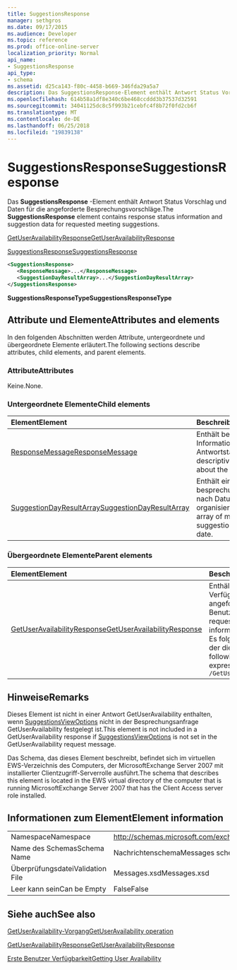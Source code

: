```yaml
---
title: SuggestionsResponse
manager: sethgros
ms.date: 09/17/2015
ms.audience: Developer
ms.topic: reference
ms.prod: office-online-server
localization_priority: Normal
api_name:
- SuggestionsResponse
api_type:
- schema
ms.assetid: d25ca143-f80c-4458-b669-346fda29a5a7
description: Das SuggestionsResponse-Element enthält Antwort Status Vorschlag und Daten für die angeforderte Besprechungsvorschläge.
ms.openlocfilehash: 614b58a1df8e340c6be468ccddd3b37537d32591
ms.sourcegitcommit: 34041125dc8c5f993b21cebfc4f8b72f0fd2cb6f
ms.translationtype: MT
ms.contentlocale: de-DE
ms.lasthandoff: 06/25/2018
ms.locfileid: "19839138"
---
```

# <a name="suggestionsresponse"></a><span data-ttu-id="af508-103">SuggestionsResponse</span><span class="sxs-lookup"><span data-stu-id="af508-103">SuggestionsResponse</span></span>

<span data-ttu-id="af508-104">Das **SuggestionsResponse** -Element enthält Antwort Status Vorschlag und Daten für die angeforderte Besprechungsvorschläge.</span><span class="sxs-lookup"><span data-stu-id="af508-104">The **SuggestionsResponse** element contains response status information and suggestion data for requested meeting suggestions.</span></span> 
  
[<span data-ttu-id="af508-105">GetUserAvailabilityResponse</span><span class="sxs-lookup"><span data-stu-id="af508-105">GetUserAvailabilityResponse</span></span>](getuseravailabilityresponse.md)
  
[<span data-ttu-id="af508-106">SuggestionsResponse</span><span class="sxs-lookup"><span data-stu-id="af508-106">SuggestionsResponse</span></span>](suggestionsresponse.md)
  
```xml
<SuggestionsResponse>
   <ResponseMessage>...</ResponseMessage>
   <SuggestionDayResultArray>...</SuggestionDayResultArray>
</SuggestionsResponse>
```

 <span data-ttu-id="af508-107">**SuggestionsResponseType**</span><span class="sxs-lookup"><span data-stu-id="af508-107">**SuggestionsResponseType**</span></span>
## <a name="attributes-and-elements"></a><span data-ttu-id="af508-108">Attribute und Elemente</span><span class="sxs-lookup"><span data-stu-id="af508-108">Attributes and elements</span></span>

<span data-ttu-id="af508-109">In den folgenden Abschnitten werden Attribute, untergeordnete und übergeordnete Elemente erläutert.</span><span class="sxs-lookup"><span data-stu-id="af508-109">The following sections describe attributes, child elements, and parent elements.</span></span>
  
### <a name="attributes"></a><span data-ttu-id="af508-110">Attribute</span><span class="sxs-lookup"><span data-stu-id="af508-110">Attributes</span></span>

<span data-ttu-id="af508-111">Keine.</span><span class="sxs-lookup"><span data-stu-id="af508-111">None.</span></span>
  
### <a name="child-elements"></a><span data-ttu-id="af508-112">Untergeordnete Elemente</span><span class="sxs-lookup"><span data-stu-id="af508-112">Child elements</span></span>

|<span data-ttu-id="af508-113">**Element**</span><span class="sxs-lookup"><span data-stu-id="af508-113">**Element**</span></span>|<span data-ttu-id="af508-114">**Beschreibung**</span><span class="sxs-lookup"><span data-stu-id="af508-114">**Description**</span></span>|
|:-----|:-----|
|[<span data-ttu-id="af508-115">ResponseMessage</span><span class="sxs-lookup"><span data-stu-id="af508-115">ResponseMessage</span></span>](responsemessage.md) <br/> |<span data-ttu-id="af508-116">Enthält beschreibende Informationen über den Antwortstatus.</span><span class="sxs-lookup"><span data-stu-id="af508-116">Provides descriptive information about the response status.</span></span>  <br/> |
|[<span data-ttu-id="af508-117">SuggestionDayResultArray</span><span class="sxs-lookup"><span data-stu-id="af508-117">SuggestionDayResultArray</span></span>](suggestiondayresultarray.md) <br/> |<span data-ttu-id="af508-118">Enthält ein Array von besprechungsvorschlägen nach Datum organisiert.</span><span class="sxs-lookup"><span data-stu-id="af508-118">Contains an array of meeting suggestions organized by date.</span></span>  <br/> |
   
### <a name="parent-elements"></a><span data-ttu-id="af508-119">Übergeordnete Elemente</span><span class="sxs-lookup"><span data-stu-id="af508-119">Parent elements</span></span>

|<span data-ttu-id="af508-120">**Element**</span><span class="sxs-lookup"><span data-stu-id="af508-120">**Element**</span></span>|<span data-ttu-id="af508-121">**Beschreibung**</span><span class="sxs-lookup"><span data-stu-id="af508-121">**Description**</span></span>|
|:-----|:-----|
|[<span data-ttu-id="af508-122">GetUserAvailabilityResponse</span><span class="sxs-lookup"><span data-stu-id="af508-122">GetUserAvailabilityResponse</span></span>](getuseravailabilityresponse.md) <br/> |<span data-ttu-id="af508-123">Enthält Informationen zur Verfügbarkeit der angeforderten Benutzer.</span><span class="sxs-lookup"><span data-stu-id="af508-123">Contains the requested users' availability information.</span></span>  <br/> <span data-ttu-id="af508-124">Es folgt der XPath-Ausdruck, der dieses Element:</span><span class="sxs-lookup"><span data-stu-id="af508-124">The following is the XPath expression to this element:</span></span>  <br/>  `/GetUserAvailabilityResponse` <br/> |
   
## <a name="remarks"></a><span data-ttu-id="af508-125">Hinweise</span><span class="sxs-lookup"><span data-stu-id="af508-125">Remarks</span></span>

<span data-ttu-id="af508-126">Dieses Element ist nicht in einer Antwort GetUserAvailability enthalten, wenn [SuggestionsViewOptions](suggestionsviewoptions.md) nicht in der Besprechungsanfrage GetUserAvailability festgelegt ist.</span><span class="sxs-lookup"><span data-stu-id="af508-126">This element is not included in a GetUserAvailability response if [SuggestionsViewOptions](suggestionsviewoptions.md) is not set in the GetUserAvailability request message.</span></span> 
  
<span data-ttu-id="af508-127">Das Schema, das dieses Element beschreibt, befindet sich im virtuellen EWS-Verzeichnis des Computers, der MicrosoftExchange Server 2007 mit installierter Clientzugriff-Serverrolle ausführt.</span><span class="sxs-lookup"><span data-stu-id="af508-127">The schema that describes this element is located in the EWS virtual directory of the computer that is running MicrosoftExchange Server 2007 that has the Client Access server role installed.</span></span>
  
## <a name="element-information"></a><span data-ttu-id="af508-128">Informationen zum Element</span><span class="sxs-lookup"><span data-stu-id="af508-128">Element information</span></span>

|||
|:-----|:-----|
|<span data-ttu-id="af508-129">Namespace</span><span class="sxs-lookup"><span data-stu-id="af508-129">Namespace</span></span>  <br/> |http://schemas.microsoft.com/exchange/services/2006/messages  <br/> |
|<span data-ttu-id="af508-130">Name des Schemas</span><span class="sxs-lookup"><span data-stu-id="af508-130">Schema Name</span></span>  <br/> |<span data-ttu-id="af508-131">Nachrichtenschema</span><span class="sxs-lookup"><span data-stu-id="af508-131">Messages schema</span></span>  <br/> |
|<span data-ttu-id="af508-132">Überprüfungsdatei</span><span class="sxs-lookup"><span data-stu-id="af508-132">Validation File</span></span>  <br/> |<span data-ttu-id="af508-133">Messages.xsd</span><span class="sxs-lookup"><span data-stu-id="af508-133">Messages.xsd</span></span>  <br/> |
|<span data-ttu-id="af508-134">Leer kann sein</span><span class="sxs-lookup"><span data-stu-id="af508-134">Can be Empty</span></span>  <br/> |<span data-ttu-id="af508-135">False</span><span class="sxs-lookup"><span data-stu-id="af508-135">False</span></span>  <br/> |
   
## <a name="see-also"></a><span data-ttu-id="af508-136">Siehe auch</span><span class="sxs-lookup"><span data-stu-id="af508-136">See also</span></span>



[<span data-ttu-id="af508-137">GetUserAvailability-Vorgang</span><span class="sxs-lookup"><span data-stu-id="af508-137">GetUserAvailability operation</span></span>](getuseravailability-operation.md)
  
[<span data-ttu-id="af508-138">GetUserAvailabilityResponse</span><span class="sxs-lookup"><span data-stu-id="af508-138">GetUserAvailabilityResponse</span></span>](getuseravailabilityresponse.md)


[<span data-ttu-id="af508-139">Erste Benutzer Verfügbarkeit</span><span class="sxs-lookup"><span data-stu-id="af508-139">Getting User Availability</span></span>](http://msdn.microsoft.com/library/d4133fcb-9b0f-4e6b-aadf-a389da83516a%28Office.15%29.aspx)

